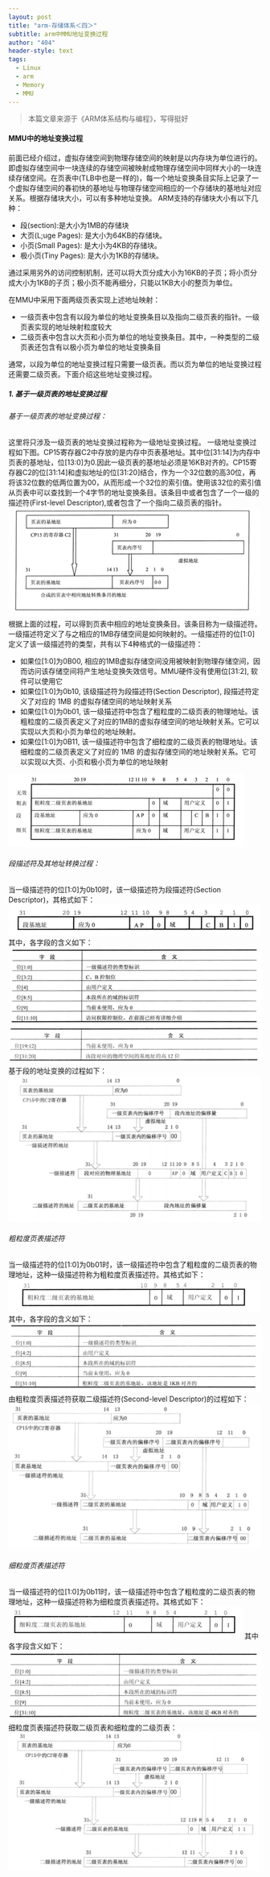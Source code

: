 ```yaml
---
layout: post
title: "arm-存储体系＜四＞"
subtitle: arm中MMU地址变换过程
author: "404"
header-style: text
tags:
  - Linux
  - arm
  - Memory
  - MMU
---
```


>本篇文章来源于《ARM体系结构与编程》，写得挺好

#### MMU中的地址变换过程

前面已经介绍过，虚拟存储空间到物理存储空间的映射是以内存块为单位进行的。即虚拟存储空间中一块连续的存储空间被映射成物理存储空间中同样大小的一块连续存储空间。在页表中(TLB中也是一样的)，每一个地址变换条目实际上记录了一个虚拟存储空间的春初快的基地址与物理存储空间相应的一个存储块的基地址对应关系。根据存储块大小，可以有多种地址变换。
ARM支持的存储块大小有以下几种：
- 段(section):是大小为1MB的存储块
- 大页(L;uge Pages): 是大小为64KB的存储块。
- 小页(Small Pages): 是大小为4KB的存储块。
- 极小页(Tiny Pages): 是大小为1KB的存储块。

通过采用另外的访问控制机制，还可以将大页分成大小为16KB的子页；将小页分成大小为1KB的子页；极小页不能再细分，只能以1KB大小的整页为单位。

在MMU中采用下面两级页表实现上述地址映射：
- 一级页表中包含有以段为单位的地址变换条目以及指向二级页表的指针。一级页表实现的地址映射粒度较大
- 二级页表中包含以大页和小页为单位的地址变换条目。其中，一种类型的二级页表还包含有以极小页为单位的地址变换条目

通常，以段为单位的地址变换过程只需要一级页表。而以页为单位的地址变换过程还需要二级页表。下面介绍这些地址变换过程。

##### 1. **基于一级页表的地址变换过程**

###### 基于一级页表的地址变换过程：

  这里将只涉及一级页表的地址变换过程称为一级地址变换过程。
  一级地址变换过程如下图。CP15寄存器C2中存放的是内存中页表基地址。其中位[31:14]为内存中页表的基地址，位[13:0]为0.因此一级页表的基地址必须是16KB对齐的。CP15寄存器C2的位[31:14]和虚拟地址的位[31:20]结合，作为一个32位数的高30位，再将该32位数的低两位置为00，从而形成一个32位的索引值。使用该32位的索引值从页表中可以查找到一个4字节的地址变换条目。该条目中或者包含了一个一级的描述符(First-level Descriptor),或者包含了一个指向二级页表的指针。
   ![avatar](/img/in-post/Linux/201931103004.png)
  根据上面的过程，可以得到页表中相应的地址变换条目。该条目称为一级描述符。一级描述符定义了与之相应的1MB存储空间是如何映射的。一级描述符的位[1:0]定义了该一级描述符的类型，共有以下4种格式的一级描述符：
  - 如果位[1:0]为0B00, 相应的1MB虚拟存储空间没用被映射到物理存储空间，因而访问该存储空间将产生地址变换失效信号。MMU硬件没有使用位[31:2], 软件可以使用它
  - 如果位[1:0]为0b10, 该级描述符为段描述符(Section Descriptor), 段描述符定义了对应的 1MB 的虚拟存储空间的地址映射关系
  - 如果位[1:0]为0b01, 该一级描述符中包含了粗粒度的二级页表的物理地址。该粗粒度的二级页表定义了对应的1MB的虚拟存储空间的地址映射关系。它可以实现以大页和小页为单位的地址映射。
  - 如果位[1:0]为0B11, 该一级描述符中包含了细粒度的二级页表的物理地址。该细粒度的二级页表定义了对应的 1MB 的虚拟存储空间的地址映射关系。它可以实现以大页、小页和极小页为单位的地址映射

   ![avatar](/img/in-post/Linux/201931103005.png)

###### 段描述符及其地址转换过程：

当一级描述符的位[1:0]为0b10时，该一级描述符为段描述符(Section Descriptor)，其格式如下：
![avatar](/img/in-post/Linux/201931103006.png)
其中，各字段的含义如下：
![avatar](/img/in-post/Linux/201931103007.png)
![avatar](/img/in-post/Linux/201931103008.png)
基于段的地址变换的过程如下：
![avatar](/img/in-post/Linux/201931103009.png)

###### 粗粒度页表描述符

当一级描述符的位[1:0]为0b01时，该一级描述符中包含了粗粒度的二级页表的物理地址，这种一级描述符称为粗粒度页表描述符。其格式如下：
![avatar](/img/in-post/Linux/201931103010.png)
其中，各字段的含义如下：
![avatar](/img/in-post/Linux/201931103011.png)
由粗粒度页表描述符获取二级描述符(Second-level Descriptor)的过程如下：
![avatar](/img/in-post/Linux/201931103012.png)

###### 细粒度页表描述符

当一级描述符的位[1:0]为0b11时，该一级描述符中包含了粗粒度的二级页表的物理地址，这种一级描述符称为细粒度页表描述符。其格式如下：
![avatar](/img/in-post/Linux/201931103013.png)
其中各字段含义如下：
![avatar](/img/in-post/Linux/201931103014.png)
细粒度页表描述符获取二级页表和细粒度的二级页表：
![avatar](/img/in-post/Linux/201931103015.png)
